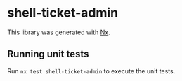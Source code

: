 # shell-ticket-admin

This library was generated with [Nx](https://nx.dev).

## Running unit tests

Run `nx test shell-ticket-admin` to execute the unit tests.
